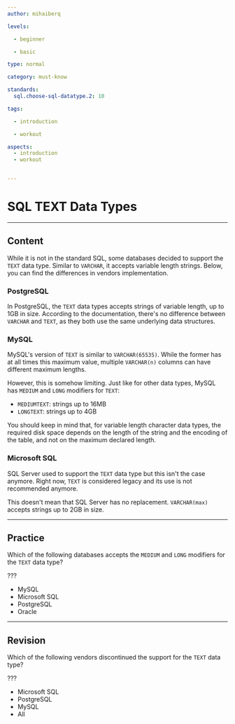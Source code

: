 ```yaml
---
author: mihaiberq

levels:

  - beginner

  - basic

type: normal

category: must-know

standards:
  sql.choose-sql-datatype.2: 10

tags:

  - introduction

  - workout

aspects:
  - introduction
  - workout


---
```


# SQL TEXT Data Types

---
## Content

While it is not in the standard SQL, some databases decided to support the `TEXT` data type. Similar to `VARCHAR`, it accepts variable length strings. Below, you can find the differences in vendors implementation.

### PostgreSQL

In PostgreSQL, the `TEXT` data types accepts strings of variable length, up to 1GB in size. According to the documentation, there's no difference between `VARCHAR` and `TEXT`, as they both use the same underlying data structures.

### MySQL

MySQL's version of `TEXT` is similar to `VARCHAR(65535)`. While the former has at all times this maximum value, multiple `VARCHAR(n)` columns can have different maximum lengths.

However, this is somehow limiting. Just like for other data types, MySQL has `MEDIUM` and `LONG` modifiers for `TEXT`:

- `MEDIUMTEXT`: strings up to 16MB
- `LONGTEXT`: strings up to 4GB

You should keep in mind that, for variable length character data types, the required disk space depends on the length of the string and the encoding of the table, and not on the maximum declared length.

### Microsoft SQL

SQL Server used to support the `TEXT` data type but this isn't the case anymore. Right now, `TEXT` is considered legacy and its use is not recommended anymore.

This doesn't mean that SQL Server has no replacement. `VARCHAR(max)` accepts strings up to 2GB in size.

---
## Practice

Which of the following databases accepts the `MEDIUM` and `LONG` modifiers for the `TEXT` data type?

???


* MySQL
* Microsoft SQL
* PostgreSQL
* Oracle

---
## Revision

Which of the following vendors discontinued the support for the `TEXT` data type?

???


* Microsoft SQL
* PostgreSQL
* MySQL
* All

 
 
